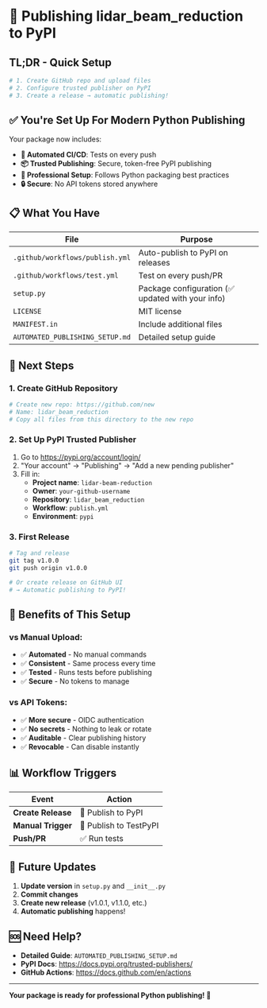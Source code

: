# 🚀 Publishing lidar_beam_reduction to PyPI

## TL;DR - Quick Setup

```bash
# 1. Create GitHub repo and upload files
# 2. Configure trusted publisher on PyPI
# 3. Create a release → automatic publishing!
```

## ✅ You're Set Up For Modern Python Publishing

Your package now includes:

- **🔧 Automated CI/CD**: Tests on every push
- **📦 Trusted Publishing**: Secure, token-free PyPI publishing  
- **🎯 Professional Setup**: Follows Python packaging best practices
- **🔒 Secure**: No API tokens stored anywhere

## 📋 What You Have

| File | Purpose |
|------|---------|
| `.github/workflows/publish.yml` | Auto-publish to PyPI on releases |
| `.github/workflows/test.yml` | Test on every push/PR |
| `setup.py` | Package configuration (✅ updated with your info) |
| `LICENSE` | MIT license |
| `MANIFEST.in` | Include additional files |
| `AUTOMATED_PUBLISHING_SETUP.md` | Detailed setup guide |

## 🎯 Next Steps

### 1. Create GitHub Repository
```bash
# Create new repo: https://github.com/new
# Name: lidar_beam_reduction
# Copy all files from this directory to the new repo
```

### 2. Set Up PyPI Trusted Publisher
1. Go to https://pypi.org/account/login/
2. "Your account" → "Publishing" → "Add a new pending publisher"
3. Fill in:
   - **Project name**: `lidar-beam-reduction`
   - **Owner**: `your-github-username`  
   - **Repository**: `lidar_beam_reduction`
   - **Workflow**: `publish.yml`
   - **Environment**: `pypi`

### 3. First Release
```bash
# Tag and release
git tag v1.0.0
git push origin v1.0.0

# Or create release on GitHub UI
# → Automatic publishing to PyPI!
```

## 🎉 Benefits of This Setup

### vs Manual Upload:
- ✅ **Automated** - No manual commands
- ✅ **Consistent** - Same process every time  
- ✅ **Tested** - Runs tests before publishing
- ✅ **Secure** - No tokens to manage

### vs API Tokens:
- ✅ **More secure** - OIDC authentication
- ✅ **No secrets** - Nothing to leak or rotate
- ✅ **Auditable** - Clear publishing history
- ✅ **Revocable** - Can disable instantly

## 📊 Workflow Triggers

| Event | Action |
|-------|--------|
| **Create Release** | 🚀 Publish to PyPI |
| **Manual Trigger** | 🧪 Publish to TestPyPI |
| **Push/PR** | ✅ Run tests |

## 🔧 Future Updates

1. **Update version** in `setup.py` and `__init__.py`
2. **Commit changes**
3. **Create new release** (v1.0.1, v1.1.0, etc.)
4. **Automatic publishing** happens!

## 🆘 Need Help?

- **Detailed Guide**: `AUTOMATED_PUBLISHING_SETUP.md`
- **PyPI Docs**: https://docs.pypi.org/trusted-publishers/
- **GitHub Actions**: https://docs.github.com/en/actions

---

**Your package is ready for professional Python publishing! 🎉** 